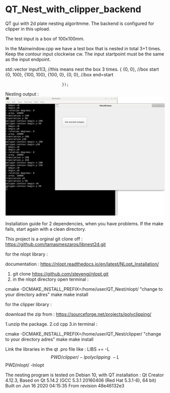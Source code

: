 # QT_Nest_with_clipper_backend
QT gui with 2d plate nesting algoritmme. The backend is configured for clipper in this upload.

The test input is a box of 100x100mm.

In the Mainwindow.cpp we have a test box that is nested in total 3+1 times.
Keep the contour input clockwise cw.
The input startpoint must be the same as the input endpoint.

   std::vector<Item> input1(3, //this means nest the box 3 times.
    {
                                 {0, 0},    //box start
                                 {0, 100},
                                 {100, 100},
                                 {100, 0},
                                 {0, 0},    //box end=start

                             });

Nesting output :
![alt text](https://raw.githubusercontent.com/grotius-cnc/QT_Nest_with_clipper_backend/master/nest_test.png)

Installation guide for 2 dependencies, when you have problems.
If the make fails, start again with a clean directory.

This project is a orginal git clone off : https://github.com/tamasmeszaros/libnest2d.git

for the nlopt library :

documentation : https://nlopt.readthedocs.io/en/latest/NLopt_Installation/

1. git clone https://github.com/stevengj/nlopt.git
2. in the nlopt directory open terminal :

cmake -DCMAKE_INSTALL_PREFIX=/home/user/QT_Nest/nlopt/   "change to your directory adres"
make
make install


for the clipper library :

download the zip from : https://sourceforge.net/projects/polyclipping/

1.unzip the package.
2.cd cpp
3.in terminal :

cmake -DCMAKE_INSTALL_PREFIX=/home/user/QT_Nest/clipper/  "change to your directory adres"
make
make install

Link the libraries in the qt .pro file like :
LIBS +=	-L$$PWD/clipper/ -lpolyclipping \
        -L$$PWD/nlopt/ -lnlopt
        
The nesting program is tested on Debian 10, with QT installation :
Qt Creator 4.12.3,
Based on Qt 5.14.2 (GCC 5.3.1 20160406 (Red Hat 5.3.1-6), 64 bit)
Built on Jun 16 2020 04:15:35
From revision 48e46132e3
